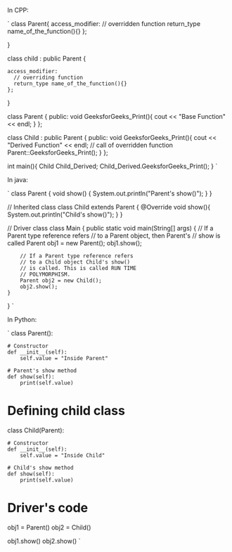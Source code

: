 In CPP:

`
class Parent{
  access_modifier:
    // overridden function
    return_type name_of_the_function(){}
  };

}

  class child : public Parent {

    access_modifier:
      // overriding function
      return_type name_of_the_function(){}
    };

  }

class Parent {
public:
    void GeeksforGeeks_Print(){
        cout << "Base Function" << endl;
    }
};
 
class Child : public Parent {
public:
    void GeeksforGeeks_Print(){
        cout << "Derived Function" << endl;
        // call of overridden function
        Parent::GeeksforGeeks_Print();
    }
};

int main(){
    Child Child_Derived;
    Child_Derived.GeeksforGeeks_Print();
}
`

In java:

`
class Parent {
	void show() { System.out.println("Parent's show()"); }
}

// Inherited class
class Child extends Parent {
	@Override void show(){
		System.out.println("Child's show()");
	}
}

// Driver class
class Main {
	public static void main(String[] args)
	{
		// If a Parent type reference refers
		// to a Parent object, then Parent's
		// show is called
		Parent obj1 = new Parent();
		obj1.show();

		// If a Parent type reference refers
		// to a Child object Child's show()
		// is called. This is called RUN TIME
		// POLYMORPHISM.
		Parent obj2 = new Child();
		obj2.show();
	}
}
`

In Python:

`
class Parent():
      
    # Constructor
    def __init__(self):
        self.value = "Inside Parent"
          
    # Parent's show method
    def show(self):
        print(self.value)
          
# Defining child class
class Child(Parent):
      
    # Constructor
    def __init__(self):
        self.value = "Inside Child"
          
    # Child's show method
    def show(self):
        print(self.value)
          
          
# Driver's code
obj1 = Parent()
obj2 = Child()
  
obj1.show()
obj2.show()
`